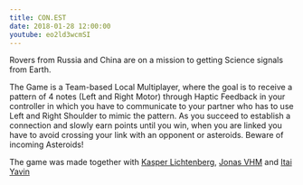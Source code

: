 ```yaml
---
title: CON.EST
date: 2018-01-28 12:00:00
youtube: eo2ld3wcmSI
---
```


Rovers from Russia and China are on a mission to getting Science signals from Earth.

The Game is a Team-based Local Multiplayer, where the goal is to receive a pattern of 4 notes (Left and Right Motor) through Haptic Feedback in your controller in which you have to communicate to your partner who has to use Left and Right Shoulder to mimic the pattern. As you succeed to establish a connection and slowly earn points until you win, when you are linked you have to avoid crossing your link with an opponent or asteroids. 
Beware of incoming Asteroids!

The game was made together with [Kasper Lichtenberg](http://kasperhdl.dk/), [Jonas VHM](http://jovh.dk) and [Itai Yavin](http://iyavin.one/)